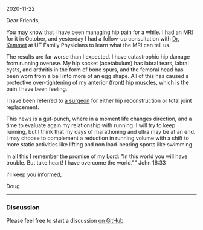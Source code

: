 2020-11-22

Dear Friends,  
  
You may know that I have been managing hip pain for a while. I had an MRI for it in October, and yesterday I had a follow-up consultation with [Dr. Kemmet](https://www.utmedicalcenter.org/doctors/rebecca-k-kemmet-md/) at UT Family Physicians to learn what the MRI can tell us.  
  
The results are far worse than I expected. I have catastrophic hip damage from running overuse. My hip socket (acetabulum) has labral tears, labral cysts, and arthritis in the form of bone spurs, and the femoral head has been worn from a ball into more of an egg shape. All of this has caused a protective over-tightening of my anterior (front) hip muscles, which is the pain I have been feeling.  
  
I have been referred to [a surgeon](https://www.uosortho.com/doctors/william-r-oros-md) for either hip reconstruction or total joint replacement.  
  
This news is a gut-punch, where in a moment life changes direction, and a time to evaluate again my relationship with running. I will try to keep running, but I think that my days of marathoning and ultra may be at an end. I may choose to complement a reduction in running volume with a shift to more static activities like lifting and non load-bearing sports like swimming.  
  
In all this I remember the promise of my Lord: "In this world you will have trouble. But take heart! I have overcome the world."" John 16:33  
  
I'll keep you informed,  
  
Doug

***
### Discussion
Please feel free to start a discussion [on GitHub](https://github.com/slater1/blog/issues).
